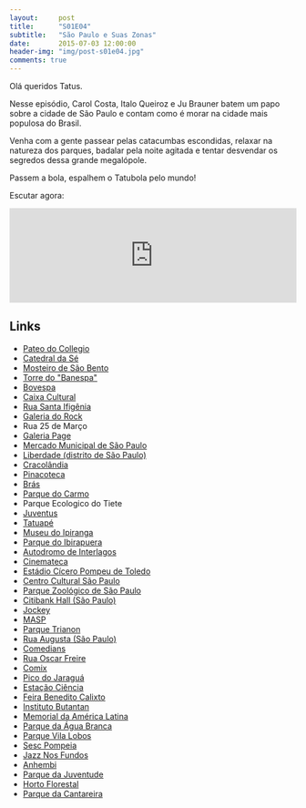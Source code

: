```yaml
---
layout:     post
title:      "S01E04"
subtitle:   "São Paulo e Suas Zonas"
date:       2015-07-03 12:00:00
header-img: "img/post-s01e04.jpg"
comments: true
---
```


<p>Olá queridos Tatus.</p>
<p>Nesse episódio, Carol Costa, Italo Queiroz e Ju Brauner batem um papo sobre a cidade de São Paulo e contam como é morar na cidade mais populosa do Brasil.</p>

<p>Venha com a gente passear pelas catacumbas escondidas, relaxar na natureza dos parques, badalar pela noite agitada e tentar desvendar os segredos dessa grande megalópole.</p>

<p>Passem a bola, espalhem o Tatubola pelo mundo!</p>

<p>Escutar agora:</p>

<iframe width="100%" height="166" scrolling="no" frameborder="no" src="https://w.soundcloud.com/player/?url=https%3A//api.soundcloud.com/tracks/213247735&amp;color=ff5500&amp;auto_play=false&amp;hide_related=false&amp;show_comments=true&amp;show_user=true&amp;show_reposts=false"></iframe>

<h2 class="section-heading">Links</h2>
<p>
	<ul>
		<li><a href="http://www.pateodocollegio.com.br/"  target="_blank">Pateo do Collegio</a></li>
		<li><a href="http://www.catedraldase.org.br/"  target="_blank">Catedral da Sé</a></li>
		<li><a href="http://mosteiro.org.br/"  target="_blank">Mosteiro de São Bento</a></li>
		<li><a href="https://pt.wikipedia.org/wiki/Edif%C3%ADcio_Altino_Arantes"  target="_blank">Torre do "Banespa"</a></li>
		<li><a href="http://www.bmfbovespa.com.br/pt-br/a-bmfbovespa/visitas-a-bolsa/visitas-a-bolsa.aspx?idioma=pt-br"  target="_blank">Bovespa</a></li>
		<li><a href="http://www.caixacultural.com.br/"  target="_blank">Caixa Cultural</a></li>
		<li><a href="https://pt.wikipedia.org/wiki/Rua_Santa_Ifig%C3%AAnia"  target="_blank">Rua Santa Ifigênia</a></li>
		<li><a href="http://galeriadorock.com.br/"  target="_blank">Galeria do Rock</a></li>
		<li><a href="https://pt.wikipedia.org/wiki/Rua_25_de_Mar%C3%A7o"  target="_blank"></a>Rua 25 de Março</li>
		<li><a href="http://www.galeriapage.com.br/"  target="_blank">Galeria Page</a></li>
		<li><a href="https://pt.wikipedia.org/wiki/Mercado_Municipal_de_S%C3%A3o_Paulo"  target="_blank">Mercado Municipal de São Paulo</a></li>
		<li><a href="https://pt.wikipedia.org/wiki/Liberdade_(distrito_de_S%C3%A3o_Paulo)"  target="_blank">Liberdade (distrito de São Paulo)</a></li>
		<li><a href="https://pt.wikipedia.org/wiki/Cracol%C3%A2ndia"  target="_blank">Cracolândia</a></li>
		<li><a href="http://www.pinacoteca.org.br/pinacoteca-pt/"  target="_blank">Pinacoteca</a></li>
		<li><a href="https://pt.wikipedia.org/wiki/Br%C3%A1s_(bairro_de_S%C3%A3o_Paulo)"  target="_blank">Brás</a></li>
		<li><a href="https://pt.wikipedia.org/wiki/Parque_do_Carmo"  target="_blank">Parque do Carmo</a></li>
		<li><a href="http://www.ecotiete.org.br/"  target="_blank"></a>Parque Ecologico do Tiete</li>
		<li><a href="http://www.juventus.com.br/"  target="_blank">Juventus</a></li>
		<li><a href="https://pt.wikipedia.org/wiki/Tatuap%C3%A9_(bairro_de_S%C3%A3o_Paulo)"  target="_blank">Tatuapé</a></li>
		<li><a href="https://pt.wikipedia.org/wiki/Museu_do_Ipiranga"  target="_blank">Museu do Ipiranga</a></li>
		<li><a href="https://pt.wikipedia.org/wiki/Parque_Ibirapuera"  target="_blank">Parque do Ibirapuera</a></li>
		<li><a href="http://www.autodromodeinterlagos.com.br/wp1/"  target="_blank">Autodromo de Interlagos</a></li>
		<li><a href="http://www.cinemateca.gov.br/"  target="_blank">Cinemateca</a></li>
		<li><a href="https://pt.wikipedia.org/wiki/Est%C3%A1dio_C%C3%ADcero_Pompeu_de_Toledo"  target="_blank">Estádio Cícero Pompeu de Toledo</a></li>
		<li><a href="http://www.centrocultural.sp.gov.br/"  target="_blank">Centro Cultural São Paulo</a></li>
		<li><a href="https://pt.wikipedia.org/wiki/Parque_Zool%C3%B3gico_de_S%C3%A3o_Paulo"  target="_blank">Parque Zoológico de São Paulo</a></li>
		<li><a href="https://pt.wikipedia.org/wiki/Citibank_Hall_(S%C3%A3o_Paulo)"  target="_blank">Citibank Hall (São Paulo)</a></li>
		<li><a href="http://www.jockeysp.com.br/"  target="_blank">Jockey</a></li>
		<li><a href="http://masp.art.br/masp2010/"  target="_blank">MASP</a></li>
		<li><a href="https://pt.wikipedia.org/wiki/Parque_Trianon"  target="_blank">Parque Trianon</a></li>
		<li><a href="https://pt.wikipedia.org/wiki/Rua_Augusta_(S%C3%A3o_Paulo)"  target="_blank">Rua Augusta (São Paulo)</a></li>
		<li><a href="http://www.comedians.com.br/"  target="_blank">Comedians</a></li>
		<li><a href="https://pt.wikipedia.org/wiki/Rua_Oscar_Freire"  target="_blank">Rua Oscar Freire</a></li>
		<li><a href="http://www.comix.com.br/distinction.php"  target="_blank">Comix</a></li>
		<li><a href="https://pt.wikipedia.org/wiki/Pico_do_Jaragu%C3%A1"  target="_blank">Pico do Jaraguá</a></li>
		<li><a href="http://www.eciencia.usp.br/"  target="_blank">Estação Ciência</a></li>
		<li><a href="http://www.pracabeneditocalixto.com.br/"  target="_blank">Feira Benedito Calixto</a></li>
		<li><a href="http://www.butantan.gov.br/Paginas/default.aspx"  target="_blank">Instituto Butantan</a></li>
		<li><a href="https://pt.wikipedia.org/wiki/Memorial_da_Am%C3%A9rica_Latina"  target="_blank">Memorial da América Latina</a></li>
		<li><a href="http://www.saopaulo.sp.gov.br/conhecasp/turismo_parques_agua-branca"  target="_blank">Parque da Água Branca</a></li>
		<li><a href="http://parquevillalobos.sp.gov.br/"  target="_blank">Parque Vila Lobos</a></li>
		<li><a href="http://www.sescsp.org.br/unidades/11_POMPEIA/#/content=programacao"  target="_blank">Sesc Pompeia</a></li>
		<li><a href="http://jazznosfundos.net/"  target="_blank">Jazz Nos Fundos</a></li>
		<li><a href="http://www.anhembi.com.br/"  target="_blank">Anhembi</a></li>
		<li><a href="https://pt.wikipedia.org/wiki/Parque_da_Juventude"  target="_blank">Parque da Juventude</a></li>
		<li><a href="http://hortoflorestal.sp.gov.br/"  target="_blank">Horto Florestal</a></li>
		<li><a href="http://www.ambiente.sp.gov.br/parque-da-cantareira/"  target="_blank">Parque da Cantareira</a></li>
		<!--- <li><a href=""  target="_blank"></a></li> --->
	</ul>
</p>
